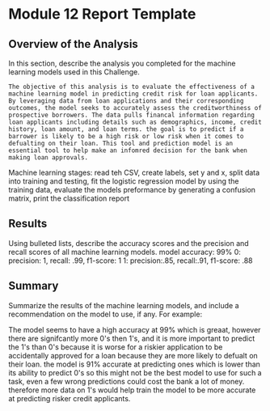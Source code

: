# Module 12 Report Template

## Overview of the Analysis

In this section, describe the analysis you completed for the machine learning models used in this Challenge.

    The objective of this analysis is to evaluate the effectiveness of a machine learning model in predicting credit risk for loan applicants. By leveraging data from loan applications and their corresponding outcomes, the model seeks to accurately assess the creditworthiness of prospective borrowers. The data pulls financal information regarding loan applicants including details such as demographics, income, credit history, loan amount, and loan terms. the goal is to predict if a barrower is likely to be a high risk or low risk when it comes to defualting on their loan. This tool and prediction model is an essential tool to help make an infomred decision for the bank when making loan approvals. 
    
Machine learning stages: read teh CSV, create labels, set y and x, split data into training and testing, fit the logistic regression model by using the training data, evaluate the models preformance by generating a confusion matrix, print the classification report

## Results

Using bulleted lists, describe the accuracy scores and the precision and recall scores of all machine learning models.
model accuracy: 99%
0: precision: 1, recall: .99, f1-score: 1 
1: precision:.85, recall:.91, f1-score: .88

## Summary

Summarize the results of the machine learning models, and include a recommendation on the model to use, if any. For example:

The model seems to have a high accuracy at 99% which is greaat, however there are signifcantly more 0's then 1's, and it is more important to predict the 1's than 0's because it is worse for a riskier application to be accidentally approved for a loan because they are more likely to defualt on their loan. the model is 91% accurate at predicting ones which is lower than its ability to predict 0's so this might not be the best model to use for such a task, even a few wrong predictions could cost the bank a lot of money. therefore more data on 1's would help train the model to be more accurate at predicting risker credit applicants.  
